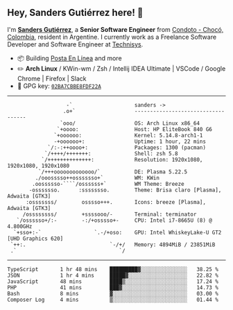 ## Hey, Sanders Gutiérrez here! 👋

I'm **[Sanders Gutiérrez](https://linkeding.com/in/sandersgutierrez)**, a **Senior Software Engineer** from [Condoto - Chocó, Colombia](https://www.google.com/maps/place/Condoto,+Choco,+Colombia/@5.089546,-76.6535219,16z/data=!3m1!4b1!4m5!3m4!1s0x8e48100361370285:0x8ca43199f1c90a20!8m2!3d5.089546!4d-76.652079), resident in Argentine. I currently work as a Freelance Software Developer and Software Engineer at [Technisys](https://technisys.com).

-   :package: Building [Posta En Línea](https://postaenlinea.com/) and more
-   :pencil2: **Arch Linux** / KWin-wm / Zsh / Intellij IDEA Ultimate | VSCode / Google Chrome | Firefox | Slack
-   :key: GPG key: [`02BA7CBBE8FDF22A`](https://github.com/sandersgutierrez.gpg)

---

```shell
                   -`                    sanders -> 
                  .o+`                   ----------------------------------- 
                 `ooo/                   OS: Arch Linux x86_64 
                `+oooo:                  Host: HP EliteBook 840 G6 
               `+oooooo:                 Kernel: 5.14.8-arch1-1 
               -+oooooo+:                Uptime: 1 hour, 22 mins 
             `/:-:++oooo+:               Packages: 1300 (pacman) 
            `/++++/+++++++:              Shell: zsh 5.8 
           `/++++++++++++++:             Resolution: 1920x1080, 1920x1080, 1920x1080 
          `/+++ooooooooooooo/`           DE: Plasma 5.22.5 
         ./ooosssso++osssssso+`          WM: KWin 
        .oossssso-````/ossssss+`         WM Theme: Breeze 
       -osssssso.      :ssssssso.        Theme: Brisa claro [Plasma], Adwaita [GTK3] 
      :osssssss/        osssso+++.       Icons: breeze [Plasma], Adwaita [GTK3] 
     /ossssssss/        +ssssooo/-       Terminal: terminator 
   `/ossssso+/:-        -:/+osssso+-     CPU: Intel i7-8665U (8) @ 4.800GHz 
  `+sso+:-`                 `.-/+oso:    GPU: Intel WhiskeyLake-U GT2 [UHD Graphics 620] 
 `++:.                           `-/+/   Memory: 4894MiB / 23851MiB 
 .`                                 `/
```

---

<!--START_SECTION:waka-->

```text
TypeScript       1 hr 48 mins    █████████▓░░░░░░░░░░░░░░░   38.25 %
JSON             1 hr 4 mins     █████▓░░░░░░░░░░░░░░░░░░░   22.82 %
JavaScript       48 mins         ████▒░░░░░░░░░░░░░░░░░░░░   17.24 %
PHP              41 mins         ███▓░░░░░░░░░░░░░░░░░░░░░   14.73 %
Bash             8 mins          ▓░░░░░░░░░░░░░░░░░░░░░░░░   03.00 %
Composer Log     4 mins          ▒░░░░░░░░░░░░░░░░░░░░░░░░   01.44 %
```

<!--END_SECTION:waka-->
